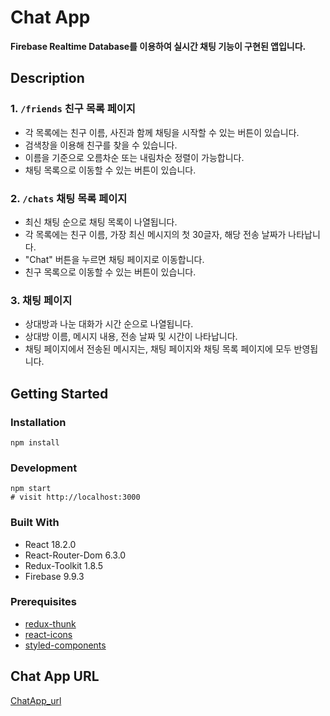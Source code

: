 # Chat App

**Firebase Realtime Database를 이용하여 실시간 채팅 기능이 구현된 앱입니다.**

## Description

### 1. `/friends` 친구 목록 페이지

- 각 목록에는 친구 이름, 사진과 함께 채팅을 시작할 수 있는 버튼이 있습니다.
- 검색창을 이용해 친구를 찾을 수 있습니다.
- 이름을 기준으로 오름차순 또는 내림차순 정렬이 가능합니다.
- 채팅 목록으로 이동할 수 있는 버튼이 있습니다.

### 2. `/chats` 채팅 목록 페이지

- 최신 채팅 순으로 채팅 목록이 나열됩니다.
- 각 목록에는 친구 이름, 가장 최신 메시지의 첫 30글자, 해당 전송 날짜가 나타납니다.
- "Chat" 버튼을 누르면 채팅 페이지로 이동합니다.
- 친구 목록으로 이동할 수 있는 버튼이 있습니다.

### 3. 채팅 페이지

- 상대방과 나눈 대화가 시간 순으로 나열됩니다.
- 상대방 이름, 메시지 내용, 전송 날짜 및 시간이 나타납니다.
- 채팅 페이지에서 전송된 메시지는, 채팅 페이지와 채팅 목록 페이지에 모두 반영됩니다.

## Getting Started

### Installation

```
npm install
```

### Development

```
npm start
# visit http://localhost:3000
```

### Built With

- React 18.2.0
- React-Router-Dom 6.3.0
- Redux-Toolkit 1.8.5
- Firebase 9.9.3

### Prerequisites

- [redux-thunk](https://www.npmjs.com/package/redux-thunk)
- [react-icons](https://react-icons.github.io/react-icons)
- [styled-components](https://styled-components.com/)


## Chat App URL

[ChatApp_url](https://graceful-daffodil-fc6db8.netlify.app/)
